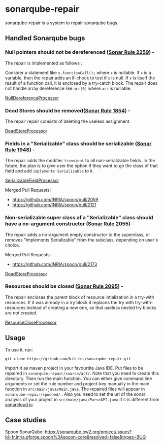 # sonarqube-repair

sonarqube-repair is a system to repair sonarqube bugs.

## Handled Sonarqube bugs

### Null pointers should not be dereferenced ([Sonar Rule 2259](https://rules.sonarsource.com/c/RSPEC-2259)) -   

The repair is implemented as follows :

Consider a statement like `x.functionCall();` where `x` is nullable. If `x` is
a variable, then the repair adds an if-check to test if `x` is null.
If `x` is itself the result of a function call, it is enclosed by a try-catch
block. The repair does not handle array dereference like `arr[0]` where `arr`
is nullable.

[NullDereferenceProcessor](https://github.com/kth-tcs/sonarqube-repair/blob/master/src/main/java/NullDereferenceProcessor.java)

### Dead Stores should be removed([Sonar Rule 1854](https://rules.sonarsource.com/c/RSPEC-1854)) -   

The repair repair consists of deleting the useless assignment.

[DeadStoreProcessor](https://github.com/kth-tcs/sonarqube-repair/blob/master/src/main/java/DeadStoreProcessor.java)

### Fields in a "Serializable" class should be serializable ([Sonar Rule 1948](https://rules.sonarsource.com/c/RSPEC-1948)) -

The repair adds the modifier `transient` to all non-serializable
fields. In the future, the plan is to give user the option if they want to go the class
of that field and add `implements Serializable` to it.

[SerializableFieldProcessor](https://github.com/kth-tcs/sonarqube-repair/blob/master/src/main/java/SerializableFieldProcessor.java)

Merged Pull Requests:

* https://github.com/INRIA/spoon/pull/2059
* https://github.com/INRIA/spoon/pull/2121


### Non-serializable super class of a "Serializable" class should have a no-argument constructor ([Sonar Rule 2055](https://rules.sonarsource.com/c/RSPEC-2055)) -

The repair adds a no-argument empty constructor to the superclass, or removes
"implements Serializable" from the subclass, depending on user's choice.

Merged Pull Requests:

* https://github.com/INRIA/spoon/pull/2173

[DeadStoreProcessor](https://github.com/kth-tcs/sonarqube-repair/blob/master/src/main/java/DeadStoreProcessor.java)

### Resources should be closed ([Sonar Rule 2095](https://rules.sonarsource.com/c/RSPEC-2095)) -

The repair encloses the parent block of resource intialization in a try-with resources.
If it was already in a try block it replaces the try with try-with-resources instead 
of creating a new one, so that useless nested try blocks are not created.

[ResourceCloseProcessor](https://github.com/kth-tcs/sonarqube-repair/blob/master/src/main/java/ResourceCloseProcessor.java)

## Usage

To use it, run:

`git clone https://github.com/kth-tcs/sonarqube-repair.git`

Import it as maven project in your favourtite Java IDE. Put files to be 
repaired in `sonarqube-repair/source/act/`. Note that you need to create this directory.
Then run the main function. You can either give command line arguments or set the rule
number and project-key manually in the main function in `src/main/java/Main.java`.
 The repaired files will
appear in `sonarqube-repair/spooned/` . Also you need to set the url of
 the sonar analysis of your project in `src/main/java/ParseAPI.java`
  if it is different from [sonarcloud.io](https://sonarcloud.io/about) 
## Case studies

Spoon SonarQube: <https://sonarqube.ow2.org/project/issues?id=fr.inria.gforge.spoon%3Aspoon-core&resolved=false&types=BUG>


